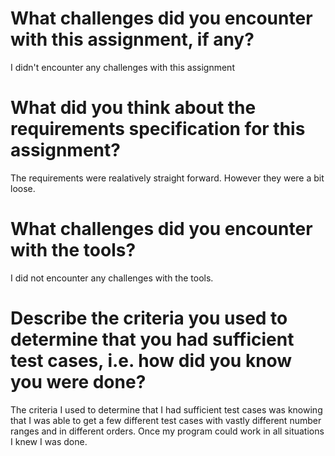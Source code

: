 # What challenges did you encounter with this assignment, if any? 
I didn't encounter any challenges with this assignment
# What did you think about the requirements specification for this assignment?
The requirements were realatively straight forward. However they were a bit loose.
# What challenges did you encounter with the tools?
I did not encounter any challenges with the tools.
# Describe the criteria you used to determine that you had sufficient test cases, i.e. how did you know you were done?
The criteria I used to determine that I had sufficient test cases was knowing that I was able to get a few different test cases with vastly different number ranges and in different orders. Once my program could work in all situations I knew I was done.